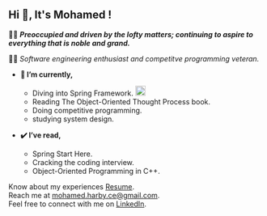 <h2 align="left">Hi 👋, It's Mohamed !</h2>

<p align="left">
    🦸🏻 <i>
          <b>
            Preoccupied and driven by the lofty matters; continuing to aspire to everything that is noble and grand.
          </b>
       </i>
</p>
  
<p align="left">🧑‍💻 <i>Software engineering enthusiast and competitve programming veteran.</i></p>

- **🌱 I’m currently,**
  - Diving into Spring Framework. <img src="https://cdn.jsdelivr.net/gh/devicons/devicon/icons/spring/spring-original.svg" height="20" alt="spring logo"  />
  - Reading The Object-Oriented Thought Process book.
  - Doing competitive programming.
  - studying system design.

- **✔️ I’ve read,**
  - Spring Start Here. 
  - Cracking the coding interview.
  - Object-Oriented Programming in C++.



Know about my experiences [Resume](./Mohamed%20Harby's%20Resume.pdf).
<br>
Reach me at mohamed.harby.ce@gmail.com.
<br>
Feel free to connect with me on [LinkedIn](https://www.linkedin.com/in/moharby/).
